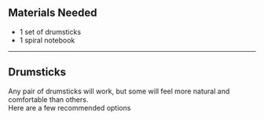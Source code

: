 ## Materials Needed

- 1 set of drumsticks  
- 1 spiral notebook  

---

## Drumsticks

Any pair of drumsticks will work, but some will feel more natural and comfortable than others.  
Here are a few recommended options 
